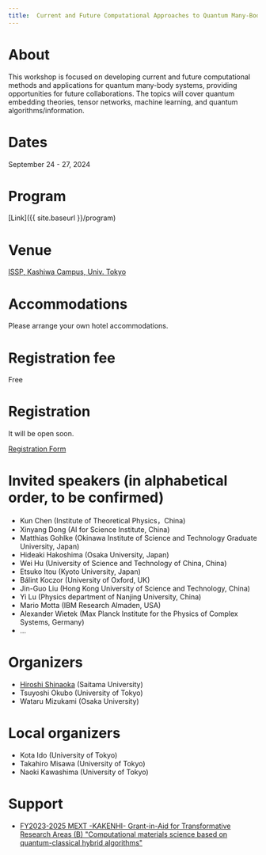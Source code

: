 ```yaml
---
title:  Current and Future Computational Approaches to Quantum Many-Body Systems 2024
---
```


# About
This workshop is focused on developing current and future computational methods and applications for quantum many-body systems, providing opportunities for future collaborations. The topics will cover quantum embedding theories, tensor networks, machine learning, and quantum algorithms/information.

# Dates 
September 24 - 27, 2024

# Program
[Link]({{ site.baseurl }}/program)

# Venue
[ISSP, Kashiwa Campus, Univ. Tokyo](https://www.issp.u-tokyo.ac.jp/maincontents/access_en.html)

# Accommodations
Please arrange your own hotel accommodations.

# Registration fee
Free

# Registration
It will be open soon.

[Registration Form]()

# Invited speakers (in alphabetical order, to be confirmed)
* Kun Chen (Institute of Theoretical Physics，China)
* Xinyang Dong (AI for Science Institute, China)
* Matthias Gohlke (Okinawa Institute of Science and Technology Graduate University, Japan)
* Hideaki Hakoshima (Osaka University, Japan)
* Wei Hu (University of Science and Technology of China, China)
* Etsuko Itou (Kyoto University, Japan)
* Bálint Koczor (University of Oxford, UK)
* Jin-Guo Liu (Hong Kong University of Science and Technology, China)
* Yi Lu (Physics department of Nanjing University, China)
* Mario Motta (IBM Research Almaden, USA)
* Alexander Wietek (Max Planck Institute for the Physics of Complex Systems, Germany)
* ...

# Organizers

* [Hiroshi Shinaoka](<shinaoka@mail.saitama-u.ac.jp>) (Saitama University)
* Tsuyoshi Okubo (University of Tokyo)
* Wataru Mizukami (Osaka University)

# Local organizers
* Kota Ido (University of Tokyo)
* Takahiro Misawa (University of Tokyo)
* Naoki Kawashima (University of Tokyo)

# Support
* [FY2023-2025 MEXT -KAKENHI- Grant-in-Aid for Transformative Research Areas (B) "Computational materials science based on quantum-classical hybrid algorithms"](https://qc-hybrid.github.io)

